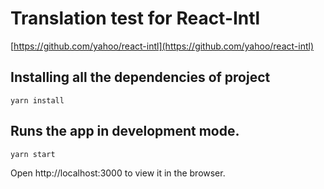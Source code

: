 # Translation test for React-Intl

[https://github.com/yahoo/react-intl](https://github.com/yahoo/react-intl)

## Installing all the dependencies of project
```
yarn install
```

## Runs the app in development mode.
```
yarn start
```
Open http://localhost:3000 to view it in the browser.
